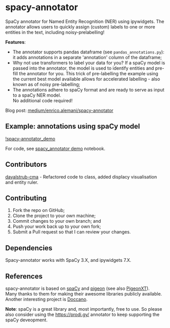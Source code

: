 # spacy-annotator

SpaCy annotator for Named Entity Recognition (NER) using ipywidgets.
The annotator allows users to quickly assign (custom) labels to one or more entities in the text, including noisy-prelabelling!   

**Features**:

* The annotator supports pandas dataframe (see `pandas_annotations.py`): it adds annotations in a separate 'annotation' column of the dataframe;
* Why not use transformers to label your data for you? If a spaCy model is passed into the annotator, the model is used to identify entities and pre-fill the annotator for you. This trick of pre-labelling the example using the current best model available allows for accelerated labelling - also known as of noisy pre-labelling;
* The annotations adhere to spaCy format and are ready to serve as input to a spaCy NER model.   
No additional code required!

Blog post: [medium/enrico.alemani/spacy-annotator](https://medium.com/@enrico.alemani/how-to-create-training-data-for-spacy-ner-models-using-ipywidgets-c4aa71bf61a2)

## Example: annotations using spaCy model 
[!spacy-annotator_demo](demo/spacy-annotator_demo.gif)

For code, see [spacy_annotator demo](demo/spacy_annotator_demo.ipynb) notebook.

## Contributors
[dayalstrub-cma](https://github.com/ieriii/spacy-annotator/tree/annotator-v2) - Refactored code to class, added displacy visualisation and entity ruler.

## Contributing

1. Fork the repo on GitHub;
2. Clone the project to your own machine;
3. Commit changes to your own branch; and
4. Push your work back up to your own fork;
5. Submit a Pull request so that I can review your changes.

## Dependencies

Spacy-annotator works with SpaCy 3.X, and ipywidgets 7.X.

## References

spacy-annotator is based on [spaCy](https://spacy.io/) and [pigeon](https://github.com/agermanidis/pigeon) (see also [PigeonXT](https://github.com/dennisbakhuis/pigeonXT)).   
Many thanks to them for making their awesome libraries publicly available. Another interesting project is [Doccano](https://github.com/doccano/doccano).

**Note**:
spaCy is a great library and, most importantly, free to use. So please also consider using the https://prodi.gy/ annotator to keep supporting the spaCy deveopment.
